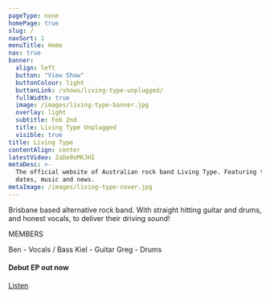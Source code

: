 ```yaml
---
pageType: none
homePage: true
slug: /
navSort: 1
menuTitle: Home
nav: true
banner:
  align: left
  button: "View Show"
  buttonColour: light
  buttonLink: /shows/living-type-unplugged/
  fullWidth: true
  image: /images/living-type-banner.jpg
  overlay: light
  subtitle: Feb 2nd
  title: Living Type Unplugged
  visible: true
title: Living Type
contentAlign: center
latestVideo: 2aDe0oMKJHI
metaDesc: >-
  The official website of Australian rock band Living Type. Featuring tour
  dates, music and news.
metaImage: /images/living-type-cover.jpg
---
```

Brisbane based alternative rock band. With straight hitting guitar and drums, and honest vocals, to deliver their driving sound!

MEMBERS

Ben - Vocals / Bass
Kiel - Guitar
Greg - Drums



<div class="card text-white bg-dark mb-3">

<div class="card-body">

<h4 class="card-title">Debut EP out now</h4>

<a href="/music" class="btn btn-outline-warning">Listen</a>

  </div>

</div>
